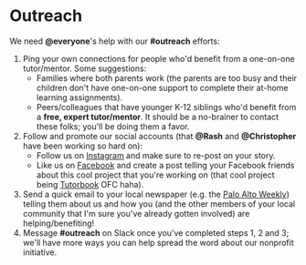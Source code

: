 # Outreach

We need **@everyone**'s help with our **#outreach** efforts:

1. Ping your own connections for people who'd benefit from a one-on-one
   tutor/mentor. Some suggestions:
   - Families where both parents work (the parents are too busy and their
     children don't have one-on-one support to complete their at-home learning
     assignments).
   - Peers/colleagues that have younger K-12 siblings who'd benefit from a
     **free, expert tutor/mentor**. It should be a no-brainer to contact these
     folks; you'll be doing them a favor.
2. Follow and promote our social accounts (that **@Rash** and **@Christopher**
   have been working so hard on):
   - Follow us on [Instagram](https://instagram.com/tutorbookapp) and make sure
     to re-post on your story.
   - Like us on [Facebook](https://facebook.com/tutorbookapp) and create a post
     telling your Facebook friends about this cool project that you're working
     on (that cool project being [Tutorbook](https://tutorbook.org) OFC haha).
3. Send a quick email to your local newspaper (e.g. the [Palo Alto
   Weekly](https://www.paloaltoonline.com/)) telling them about us and how
   you (and the other members of your local community that I'm sure you've
   already gotten involved) are helping/benefiting!
4. Message **#outreach** on Slack once you've completed steps 1, 2 and 3; we'll
   have more ways you can help spread the word about our nonprofit initiative.
